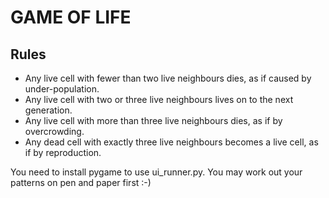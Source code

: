 GAME OF LIFE
============

Rules
-----

* Any live cell with fewer than two live neighbours dies, as if caused by under-population.
* Any live cell with two or three live neighbours lives on to the next generation.
* Any live cell with more than three live neighbours dies, as if by overcrowding.
* Any dead cell with exactly three live neighbours becomes a live cell, as if by reproduction.

You need to install pygame to use ui_runner.py.  You may work out your patterns on pen and paper first :-)
